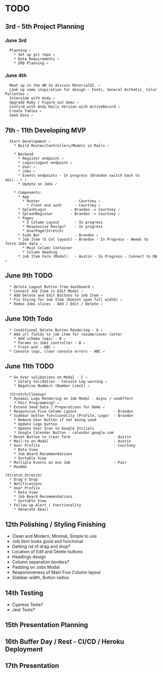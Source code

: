 # TODO

## 3rd - 5th Project Planning

### June 3rd

      Planning ✓
        * Set up git repo ✓
        * Data Requirements ✓
        * ERD Planning ✓

### June 4th

      Meet up in the AM to discuss MaterialUI. ✓
      Look up some inspiration for design - Fonts, General Asthetic, Color Pallettes ✓
      Interview with Andy ✓
      Upgrade Ruby / Figure out Gems ✓
      Confirm with Andy Rails Version with ActiveRecord ✓
      Create Tables ✓
      Seed Data ✓

## 7th - 11th Developing MVP

      Start Development ✓
        * Build Routes/Controllers/Models in Rails ✓

        * Backend
          * Register endpoint ✓
          * Login/Logout endpoint ✓
          * User ✓
          * Jobs ✓
          * Events endpoints - In progress (Brandon switch back to api/...) ✓
          * Update on Jobs ✓

        * Components:
          * App
            * Router                - Courtney ✓
              * Front end auth      - Courtney ✓
          * SplashLogin           - Brandon -> Courtney ✓
          * SplashRegister        - Brandon -> Courtney ✓
          * Pages
            * 5 Column Layout       - In progress
            * Responsive Design?    - In progress
            * UserPage(Stretch)
          * Side Bar                - Brandon ✓
          * Job Item (5 Col layout) - Brandon - In Progress - Needs to fetch Jobs data ✓
            * Main Column Container 
            * Column Heading
          * Job Item Form (Modal)   - Austin - In Progress - Connect to DB ✓

  ## June 9th TODO
      * Delete Logout Button from dashboard ✓
      * Connect Job Item to Edit Modal ✓
      * Add Delete and Edit Buttons to Job Item ✓
      * Fix Stying for Job Item (Doesnt span full width) ✓
      * Redux Jobs slices - Add / Edit / Delete ✓

  ## June 10th Todo
      * Conditional Delete Button Rendering - A ✓
      * Add url fields to job item for resume/cover letter
        * Add schema logic - B ✓
        * Params in Jobs controller - B ✓
        * Front-end - ABC ✓
      * Console logs, clear console errors - ABC ✓
  
  ## June 11th TODO
      * Go Over validations on Modal - C ✓
        * Salary Validation - Console Log warning ✓
        * Negative Numbers (Number Limit) ✓

      (Stretch/Cleanup)
      * Dynamic Logo Rendering on Job Modal - Async / useEffect
        * Pair Programming? ✓
      * Extend Seed Data / Preparations for Demo ✓
      * Responsive Five Column Layout                 - Brandon
      * Sidebar button functionality (Profile, Logo)  - Brandon
        * Remove User Button if not being used
        * Update Logo button
        * Update User Icon to Google Initials
        * Google Calendar Button - calendar.google.com
      * Reset Button to clear form                    - Austin
      * Mail:to on Modal                              - Austin
      * User Profile                                  - Courtney    
        * Data View
        * Job Board Recommendations
        * Sortable View
      * Multiple Events on one Job                    - Pair
      * Readme

    (Stretch Stretch)
      * Drag'n'Drop
      * Notifications
      * User Profile
        * Data View
        * Job Board Recommendations
        * Sortable View
      * Follow up Alert / Functionality
        * Generate Email

## 12th Polishing / Styling Finishing
  * Clean and Modern, Minimal, Simple to use
  * Job Item looks good and functional
  * Getting rid of drag and drop?
  * Location of Edit and Delete buttons
  * Headings design
  * Column seperation borders?
  * Padding on Jobs Modal
  * Responsiveness of Main Five Column layout
  * Sidebar width, Button radius

## 14th Testing
  * Cypress Tests?
  * Jest Tests?

## 15th Presentation Planning

## 16th Buffer Day / Rest - CI/CD / Heroku Deployment

## 17th Presentation
